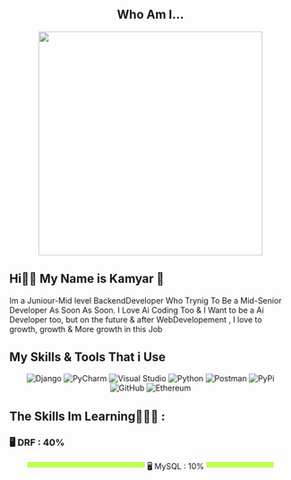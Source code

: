 <center>
  
## Who Am I...
<img align = "center"  src = "https://github.com/user-attachments/assets/508dbf42-1592-42c2-b279-7bcbfc5704ad" height="400" width="400">

<h2 align = "left"> Hi✌🏼 My Name is Kamyar 💫 </h2>
<p align = "left"> Im a Juniour-Mid level BackendDeveloper Who Trynig To Be a Mid-Senior Developer As Soon As Soon. I Love Ai Coding Too & I Want to be a Ai Developer too, but on the future & after WebDevelopement , I love to growth, growth & More growth in this Job  </p>

<h2 align = "left"> My Skills & Tools That i Use </h2>
  
![Django](https://img.shields.io/badge/django-%23092E20.svg?style=for-the-badge&logo=django&logoColor=white)  ![PyCharm](https://img.shields.io/badge/pycharm-143?style=for-the-badge&logo=pycharm&logoColor=black&color=black&labelColor=green)  ![Visual Studio](https://img.shields.io/badge/Visual%20Studio-5C2D91.svg?style=for-the-badge&logo=visual-studio&logoColor=white) ![Python](https://img.shields.io/badge/python-3670A0?style=for-the-badge&logo=python&logoColor=ffdd54) ![Postman](https://img.shields.io/badge/Postman-FF6C37?style=for-the-badge&logo=postman&logoColor=white) ![PyPi](https://img.shields.io/badge/pypi-%23ececec.svg?style=for-the-badge&logo=pypi&logoColor=1f73b7) ![GitHub](https://img.shields.io/badge/github-%23121011.svg?style=for-the-badge&logo=github&logoColor=white) ![Ethereum](https://img.shields.io/badge/Ethereum-3C3C3D?style=for-the-badge&logo=Ethereum&logoColor=white)

<h2 align = "left"> The Skills Im Learning👨🏽‍💻 : </h2>
<h3 align= "left">  🖥 DRF : 40%  </h3> <img src = "https://github.com/gryffyndorkamyar/gryffyndorkamyar/blob/main/bar.png?raw=true" height = "16px" width = "210px>
<h3 align= "left">   🖥  MySQL : 10% </h3> <img src = "https://github.com/gryffyndorkamyar/gryffyndorkamyar/blob/main/bar.png?raw=true" height = "16px" width = "120px">

</center>
